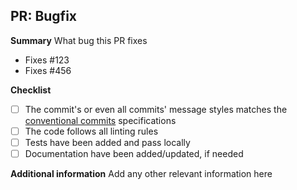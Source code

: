 ## PR: Bugfix

**Summary**
What bug this PR fixes

- Fixes #123
- Fixes #456

**Checklist**

- [ ] The commit's or even all commits' message styles matches the [conventional commits](https://www.conventionalcommits.org/en/v1.0.0/) specifications
- [ ] The code follows all linting rules
- [ ] Tests have been added and pass locally
- [ ] Documentation have been added/updated, if needed

**Additional information**
Add any other relevant information here
